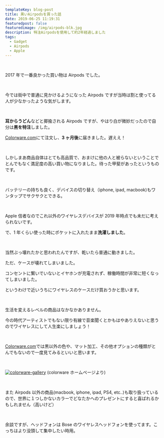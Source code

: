 ```yaml
---
templateKey: blog-post
title: 黒いAirpodsを買った話
date: 2019-06-25 11:19:31
featuredpost: false
featuredimage: /img/airpods-blk.jpg
description: 特注Airpodsを使用して約2年経過しました
tags:
  - Gadget
  - Airpods
  - Apple
---
```


<br>

2017 年で一番良かった買い物は Airpods でした。

<br>

今では街中で普通に見かけるようになった Airpods ですが当時は割と使ってる人が少なかったような気がします。

<br>

**耳からうどん**などと揶揄される Airpods ですが、やはり白が微妙だったので自分は**黒を特注**しました。

[Colorware.com](https://www.colorware.com/)にて注文し、**3 ヶ月後**に届きました。遅ええ！

<br>

しかしまあ商品自体はとても高品質で、おまけに他の人と被らないということでとんでもなく満足度の高い買い物になりました。待った甲斐があったというものです。

<br>

バッテリーの持ちも良く、デバイスの切り替え（iphone, ipad, macbook)もワンタップでサクサクとできる。

<br>

Apple 信者なのでこれ以外のワイヤレスデバイスが 2019 年時点でも未だに考えられないです。

で、1 年くらい使った時にポケットに入れたまま**洗濯しました**。

<br>

当然ぶっ壊れたかと思われたんですが、乾いたら普通に動きました。

ただ、ケースが壊れてしまいました。

コンセントに繋いでいないとイヤホンが充電されず、稼働時間が非常に短くなってしまいました。

というわけで近いうちにワイヤレスのケースだけ買おうかと思います。

<br>

生活を変えるレベルの商品はなかなかありません。

今の時代アーティストでもない限り有線で音楽聞くとかもはやありえないと思うのでワイヤレスにして人生楽にしましょう！

<br>

[Colorware.com](https://www.colorware.com/)では黒以外の色や、マット加工、その他オプションの種類がとんでもないので一度見てみるといいと思います。

<br>

[![colorware-gallery](/img/colorware-gallery.png)](https://www.colorware.com/)
(colorware ホームページより)

<br>

また Airpods 以外の商品(macbook, iphone, ipad, PS4, etc..)も取り扱っているので、世界に１つしかないカラーでどなたかへのプレゼントにすると喜ばれるかもしれません（高いけど）

<br>

余談ですが、ヘッドフォンは Bose のワイヤレスヘッドフォンを使ってます。こっちはより没頭して集中したい時用。
